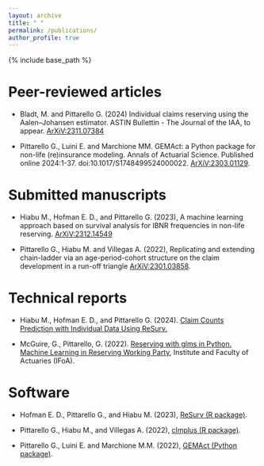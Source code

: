 ```yaml
---
layout: archive
title: " "
permalink: /publications/
author_profile: true
---
```


{% include base_path %}


Peer-reviewed articles
========================

* Bladt, M. and Pittarello G. (2024) Individual claims reserving using the Aalen–Johansen estimator. ASTIN Bullettin - The Journal of the IAA, to appear. [ArXiV:2311.07384](https://arxiv.org/pdf/2311.07384.pdf)

* Pittarello G., Luini E. and Marchione MM. GEMAct: a Python package for non-life (re)insurance modeling. Annals of Actuarial Science. Published online 2024:1-37. doi:10.1017/S1748499524000022. [ArXiV:2303.01129](https://arxiv.org/abs/2303.01129).

Submitted manuscripts
========================

* Hiabu M., Hofman E. D., and Pittarello G. (2023), A machine learning approach based on survival analysis for IBNR frequencies in non-life reserving. [ArXiV:2312.14549](https://arxiv.org/abs/2312.14549)

* Pittarello G., Hiabu M. and Villegas A. (2022), Replicating and extending chain-ladder via an age-period-cohort structure on the claim development in a run-off triangle [ArXiV:2301.03858](https://arxiv.org/abs/2301.03858).

Technical reports
====================

* Hiabu M., Hofman E. D., and Pittarello G. (2024). <a href="https://github.com/gpitt71/gpitt71.github.io/blob/master/files/casvignette.pdf"> Claim Counts Prediction with Individual Data Using ReSurv.</a>

* McGuire, G., Pittarello, G. (2022). [Reserving with glms in Python. Machine Learning in Reserving Working Party](https://institute-and-faculty-of-actuaries.github.io/mlr-blog/post/foundations/python-glms/), Institute and Faculty of Actuaries (IFoA).

Software
============

* Hofman E. D., Pittarello G., and Hiabu M. (2023), [ReSurv (R package)](https://github.com/edhofman/ReSurv).

* Pittarello G., Hiabu M., and Villegas A. (2022), [clmplus (R package)](https://github.com/gpitt71/clmplus). 

* Pittarello G., Luini E. and Marchione M.M. (2022), [GEMAct (Python package)](https://github.com/gpitt71/gemact-code).


